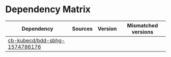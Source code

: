 # Dependency Matrix

Dependency | Sources | Version | Mismatched versions
---------- | ------- | ------- | -------------------
[cb-kubecd/bdd-sbhg-1574786176](https://github.com/cb-kubecd/bdd-sbhg-1574786176.git) |  | []() | 
